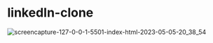 # linkedIn-clone
![screencapture-127-0-0-1-5501-index-html-2023-05-05-20_38_54](https://user-images.githubusercontent.com/103522344/236496932-e74431e5-f484-4d33-a0ac-90236a57ff7f.png)
